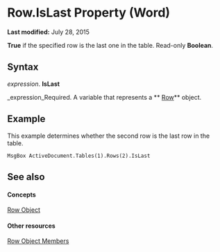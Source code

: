 
# Row.IsLast Property (Word)

 **Last modified:** July 28, 2015

 **True** if the specified row is the last one in the table. Read-only **Boolean**.

## Syntax

 _expression_. **IsLast**

 _expression_Required. A variable that represents a  ** [Row](38a05858-829a-ea5c-ce63-7f7343bf7b88.md)** object.


## Example

This example determines whether the second row is the last row in the table.


```
MsgBox ActiveDocument.Tables(1).Rows(2).IsLast
```


## See also


#### Concepts


 [Row Object](38a05858-829a-ea5c-ce63-7f7343bf7b88.md)
#### Other resources


 [Row Object Members](3ac6ec58-8e33-7e98-33b6-861a7aa7e80f.md)
